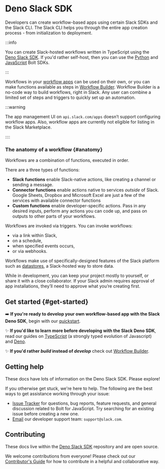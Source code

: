 # Deno Slack SDK

Developers can create workflow-based apps using certain Slack SDKs and the Slack CLI. The Slack CLI helps you through the entire app creation process - from initialization to deployment.

:::info

You can create Slack-hosted workflows written in TypeScript using the [Deno Slack SDK](https://github.com/slackapi/deno-slack-sdk). If you'd rather self-host, then you can use the [Python](https://github.com/slackapi/bolt-python) and [JavaScript](https://github.com/SlackAPI/bolt-js) Bolt SDKs.

:::

Workflows in your [workflow apps](/automation/create) can be used on their own, or you can make functions available as steps in [Workflow Builder](/workflows). Workflow Builder is a no-code way to build workflows, right in Slack. Any user can combine a limited set of steps and triggers to quickly set up an automation.


:::warning

The app management UI on `api.slack.com/apps` doesn’t support configuring workflow apps. Also, workflow apps are currently not eligible for listing in the Slack Marketplace.

::::

### The anatomy of a workflow {#anatomy}

Workflows are a combination of functions, executed in order.

There are a three types of functions:
- **Slack functions** enable Slack-native actions, like creating a channel or sending a message.
- **Connector functions** enable actions native to services _outside_ of Slack. Google Sheets, Dropbox and Microsoft Excel are just a few of the services with available connector functions
- **Custom functions** enable developer-specific actions. Pass in any desired inputs, perform any actions you can code up, and pass on outputs to other parts of your workflows.

Workflows are invoked via triggers. You can invoke workflows:
- via a link within Slack,
- on a schedule,
- when specified events occurs, 
- or via webhooks. 

Workflows make use of specifically-designed features of the Slack platform such as [datastores](/automation/datastores), a Slack-hosted way to store data.

While in development, you can keep your project mostly to yourself, or share it with a close collaborator. If your Slack admin requires approval of app installations, they’ll need to approve what you’re creating first.

## Get started {#get-started}

➡️ **If you're ready to develop your own workflow-based app with the Slack Deno SDK**, begin with our [quickstart](/automation/quickstart).

✨ **If you'd like to learn more before developing with the Slack Deno SDK**, read our guides on [TypeScript](/automation/deno/typescript) (a strongly typed evolution of Javascript) and [Deno](/automation/deno).

✨ **If you'd rather _build_ instead of _develop_** check out [Workflow Builder](/workflows). 

## Getting help

These docs have lots of information on the Deno Slack SDK. Please explore!

If you otherwise get stuck, we're here to help. The following are the best ways to get assistance working through your issue:

* [Issue Tracker](http://github.com/slackapi/deno-slack-sdk/issues) for questions, bug reports, feature requests, and general discussion related to Bolt for JavaScript. Try searching for an existing issue before creating a new one.
* [Email](mailto:support@slack.com) our developer support team: `support@slack.com`.


## Contributing

These docs live within the [Deno Slack SDK](https://github.com/slackapi/deno-slack-sdk/) repository and are open source.

We welcome contributions from everyone! Please check out our
[Contributor's Guide](https://github.com/slackapi/deno-slack-sdk/blob/main/.github/contributing.md) for how to contribute in a helpful and collaborative way.